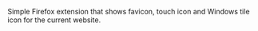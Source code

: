 Simple Firefox extension that shows favicon, touch icon and Windows tile icon for the current website.
